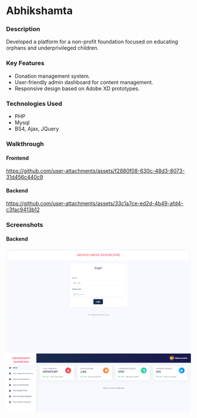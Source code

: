 # Abhikshamta

### Description
Developed a platform for a non-profit foundation focused on educating orphans and underprivileged children.

### Key Features
- Donation management system.
- User-friendly admin dashboard for content management.
- Responsive design based on Adobe XD prototypes.

### Technologies Used
- PHP
- Mysql
- BS4, Ajax, JQuery

### Walkthrough
#### Frontend
https://github.com/user-attachments/assets/f2880f08-630c-48d3-8073-31d456c440c9


#### Backend
https://github.com/user-attachments/assets/33c1a7ce-ed2d-4b49-afd4-c3fac9413b12


### Screenshots
#### Backend
![Screenshot 1](./Login.png)
![Screenshot 2](./Dashboard.png)
